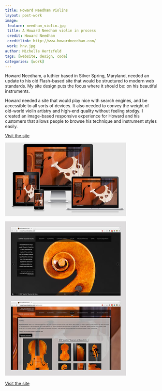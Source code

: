 ```yaml
---
title: Howard Needham Violins
layout: post-work
image:
 feature: needham_violin.jpg
 title: A Howard Needham violin in process
 credit: Howard Needham
 creditlink: http://www.howardneedham.com/
 work: hnv.jpg
author: Michelle Hertzfeld
tags: [website, design, code]
categories: [work]
---
```

Howard Needham, a luthier based in Silver Spring, Maryland, needed an update to his old Flash-based site that would be structured to modern web standards. My site design puts the focus where it should be: on his beautiful instruments.<!--more-->

Howard needed a site that would play nice with search engines, and be accessible to all sorts of devices. It also needed to convey the weight of old-world violin artistry and high-end quality without feeling stodgy. I created an image-based responsive experience for Howard and his customers that allows people to browse his technique and instrument styles easily.

[Visit the site](http://www.howardneedham.com/)

![Howard Needham Violins responsive website](/assets/img/needham_responsive.jpg)

![Howard Needham Violins website](/assets/img/needham_site.jpg)

 [Visit the site](http://www.howardneedham.com/)
